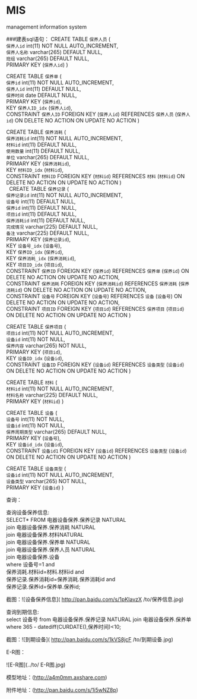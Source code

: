 # MIS
management information system</br>

###建表sql语句：
CREATE TABLE `保养人员` (<br/>
`保养人id` int(11) NOT NULL AUTO_INCREMENT,<br/>
`保养人名称` varchar(265) DEFAULT NULL,<br/>
`班组` varchar(265) DEFAULT NULL,<br/>
PRIMARY KEY (`保养人id`)
)<br/> 

CREATE TABLE `保养单` (<br/>
`保养id` int(11) NOT NULL AUTO_INCREMENT,<br/>
`保养人id` int(11) DEFAULT NULL,<br/>
`保养时间` date DEFAULT NULL,<br/>
PRIMARY KEY (`保养id`),<br/>
KEY `保养人ID_idx` (`保养人id`),<br/>
CONSTRAINT `保养人ID` FOREIGN KEY (`保养人id`) REFERENCES `保养人员` (`保养人id`) ON DELETE NO ACTION ON UPDATE NO ACTION
) <br/>

CREATE TABLE `保养消耗` (<br/>
`保养消耗id` int(11) NOT NULL AUTO_INCREMENT,<br/>
`材料id` int(11) DEFAULT NULL,<br/>
`使用数量` int(11) DEFAULT NULL,<br/>
`单位` varchar(265) DEFAULT NULL,<br/>
PRIMARY KEY (`保养消耗id`),<br/>
KEY `材料ID_idx` (`材料id`),<br/>
CONSTRAINT `材料ID` FOREIGN KEY (`材料id`) REFERENCES `材料` (`材料id`) ON DELETE NO ACTION ON UPDATE NO ACTION
) <br/>
 
CREATE TABLE `保养记录` (<br/>
`保养记录id` int(11) NOT NULL AUTO_INCREMENT,<br/>
`设备号` int(11) DEFAULT NULL,<br/>
`保养id` int(11) DEFAULT NULL,<br/>
`项目id` int(11) DEFAULT NULL,<br/>
`保养消耗id` int(11) DEFAULT NULL,<br/>
`完成情况` varchar(225) DEFAULT NULL,<br/>
`备注` varchar(225) DEFAULT NULL,<br/>
PRIMARY KEY (`保养记录id`),<br/>
KEY `设备号_idx` (`设备号`),<br/>
KEY `保养ID_idx` (`保养id`),<br/>
KEY `保养消耗_idx` (`保养消耗id`),<br/>
KEY `项目ID_idx` (`项目id`),<br/>
CONSTRAINT `保养ID` FOREIGN KEY (`保养id`) REFERENCES `保养单` (`保养id`) ON DELETE NO ACTION ON UPDATE NO ACTION,<br/>
CONSTRAINT `保养消耗` FOREIGN KEY (`保养消耗id`) REFERENCES `保养消耗` (`保养消耗id`) ON DELETE NO ACTION ON UPDATE NO ACTION,<br/>
CONSTRAINT `设备号` FOREIGN KEY (`设备号`) REFERENCES `设备` (`设备号`) ON DELETE NO ACTION ON UPDATE NO ACTION,<br/>
CONSTRAINT `项目ID` FOREIGN KEY (`项目id`) REFERENCES `保养项目` (`项目id`) ON DELETE NO ACTION ON UPDATE NO ACTION
) <br/>

CREATE TABLE `保养项目` (<br/>
`项目id` int(11) NOT NULL AUTO_INCREMENT,<br/>
`设备id` int(11) NOT NULL,<br/>
`保养内容` varchar(265) NOT NULL,<br/>
PRIMARY KEY (`项目id`),<br/>
KEY `设备ID_idx` (`设备id`),<br/>
CONSTRAINT `设备ID` FOREIGN KEY (`设备id`) REFERENCES `设备类型` (`设备id`) ON DELETE NO ACTION ON UPDATE NO ACTION
)<br/>

CREATE TABLE `材料` (<br/>
`材料id` int(11) NOT NULL AUTO_INCREMENT,<br/>
`材料名称` varchar(225) DEFAULT NULL,<br/>
PRIMARY KEY (`材料id`)
) <br/>

CREATE TABLE `设备` (<br/>
`设备号` int(11) NOT NULL,<br/>
`设备id` int(11) NOT NULL,<br/>
`保养周期类型` varchar(265) DEFAULT NULL,<br/>
PRIMARY KEY (`设备号`),<br/>
KEY `设备id_idx` (`设备id`),<br/>
CONSTRAINT `设备id1` FOREIGN KEY (`设备id`) REFERENCES `设备类型` (`设备id`) ON DELETE NO ACTION ON UPDATE NO ACTION
) <br/>

CREATE TABLE `设备类型` (<br/>
`设备id` int(11) NOT NULL AUTO_INCREMENT,<br/>
`设备类型` varchar(265) NOT NULL,<br/>
PRIMARY KEY (`设备id`)
) <br/>

查询：<br/>

查询设备保养信息:<br/>
SELECT* FROM 电器设备保养.保养记录 NATURAL<br/>
join 电器设备保养.保养消耗 NATURAL<br/> 
join 电器设备保养.材料NATURAL<br/>
join 电器设备保养.保养单 NATURAL<br/>
join 电器设备保养.保养人员 NATURAL<br/>
join 电器设备保养.设备 <br/>
where 设备号=1 and <br/>
保养消耗.材料id=材料.材料id and <br/>
保养记录.保养消耗id=保养消耗.保养消耗id and<br/>
保养记录.保养id=保养单.保养id;<br/>

截图：![设备保养信息]( http://pan.baidu.com/s/1pKIavzX /to/保养信息.jpg)

查询到期信息:<br/>
select 设备号 from 电器设备保养.保养记录 NATURAL join 电器设备保养.保养单<br/>
where 365 - datediff(CURDATE(),保养时间)<10;

截图：![到期设备]( http://pan.baidu.com/s/1kVS8jcF /to/到期设备.jpg)

E-R图：

![E-R图](../to/ E-R图.jpg)

模型地址：(http://a4m0mm.axshare.com)

附件地址：(http://pan.baidu.com/s/1i5wNZ8p)



